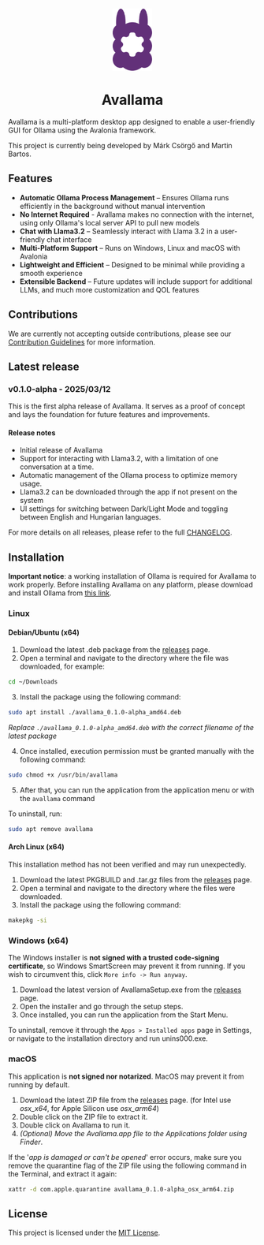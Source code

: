 <p align="center">
  <img src="avallama/Assets/Svg/avallama-logo.svg" alt="Avallama Logo" width="80">
</p>
<h1 align="center">Avallama</h1>


Avallama is a multi-platform desktop app designed to enable a user-friendly GUI for Ollama using the Avalonia framework.

This project is currently being developed by Márk Csörgő and Martin Bartos.

## Features

-  **Automatic Ollama Process Management** – Ensures Ollama runs efficiently in the background without manual intervention
-  **No Internet Required** - Avallama makes no connection with the internet, using only Ollama's local server API to pull new models
-  **Chat with Llama3.2** – Seamlessly interact with Llama 3.2 in a user-friendly chat interface
-  **Multi-Platform Support** – Runs on Windows, Linux and macOS with Avalonia
-  **Lightweight and Efficient** – Designed to be minimal while providing a smooth experience
-  **Extensible Backend** – Future updates will include support for additional LLMs, and much more customization and QOL features

## Contributions

We are currently not accepting outside contributions, please see our [Contribution Guidelines](./CONTRIBUTING.md) for more information.

## Latest release

### v0.1.0-alpha - 2025/03/12
This is the first alpha release of Avallama. It serves as a proof of concept and lays the foundation for future features and improvements.

#### Release notes
- Initial release of Avallama
- Support for interacting with Llama3.2, with a limitation of one conversation at a time.
- Automatic management of the Ollama process to optimize memory usage.
- Llama3.2 can be downloaded through the app if not present on the system
- UI settings for switching between Dark/Light Mode and toggling between English and Hungarian languages.

For more details on all releases, please refer to the full [CHANGELOG](./CHANGELOG.md).

## Installation

**Important notice**: a working installation of Ollama is required for Avallama to work properly. Before installing Avallama on any platform, please download and install Ollama from [this link](https://ollama.com/download).

### Linux

#### Debian/Ubuntu (x64)
1. Download the latest .deb package from the [releases](https://github.com/4foureyes/avallama/releases) page.
2. Open a terminal and navigate to the directory where the file was downloaded, for example: 
```bash
cd ~/Downloads
```
3. Install the package using the following command:
```bash
sudo apt install ./avallama_0.1.0-alpha_amd64.deb
```
*Replace `./avallama_0.1.0-alpha_amd64.deb` with the correct filename of the latest package*

4. Once installed, execution permission must be granted manually with the following command:

```bash
sudo chmod +x /usr/bin/avallama
```
5. After that, you can run the application from the application menu or with the `avallama` command

To uninstall, run:
```bash
sudo apt remove avallama
```

#### Arch Linux (x64)

This installation method has not been verified and may run unexpectedly.

1. Download the latest PKGBUILD and .tar.gz files from the [releases](https://github.com/4foureyes/avallama/releases) page.
2. Open a terminal and navigate to the directory where the files were downloaded.
3. Install the package using the following command:
```bash
makepkg -si
```

### Windows (x64)

The Windows installer is **not signed with a trusted code-signing certificate**, so Windows SmartScreen may prevent it from running. If you wish to circumvent this, click `More info -> Run anyway`.

1. Download the latest version of AvallamaSetup.exe from the [releases](https://github.com/4foureyes/avallama/releases) page.
2. Open the installer and go through the setup steps.
3. Once installed, you can run the application from the Start Menu.

To uninstall, remove it through the `Apps > Installed apps` page in Settings, or navigate to the installation directory and run unins000.exe.

### macOS

This application is **not signed nor notarized**. MacOS may prevent it from running by default.

1. Download the latest ZIP file from the [releases](https://github.com/4foureyes/avallama/releases) page. (for Intel use *osx_x64*, for Apple Silicon use *osx_arm64*)
2. Double click on the ZIP file to extract it.
3. Double click on Avallama to run it.
4. *(Optional) Move the Avallama.app file to the Applications folder using Finder*.

If the '*app is damaged or can't be opened*' error occurs, make sure you remove the quarantine flag of the ZIP file using the following command in the Terminal, and extract it again:
```bash
xattr -d com.apple.quarantine avallama_0.1.0-alpha_osx_arm64.zip
```


## License

This project is licensed under the [MIT License](./LICENSE).

